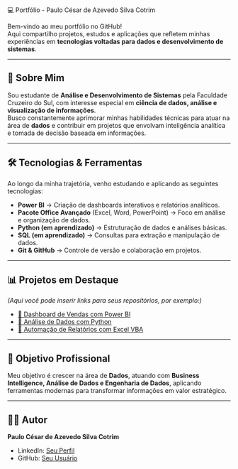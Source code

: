 💻 Portfólio - Paulo César de Azevedo Silva Cotrim

Bem-vindo ao meu portfólio no GitHub!  
Aqui compartilho projetos, estudos e aplicações que refletem minhas experiências em **tecnologias voltadas para dados e desenvolvimento de sistemas**.  

---

## 📖 Sobre Mim
Sou estudante de **Análise e Desenvolvimento de Sistemas** pela Faculdade Cruzeiro do Sul, com interesse especial em **ciência de dados, análise e visualização de informações**.  
Busco constantemente aprimorar minhas habilidades técnicas para atuar na área de **dados** e contribuir em projetos que envolvam inteligência analítica e tomada de decisão baseada em informações.  

---

## 🛠 Tecnologias & Ferramentas
Ao longo da minha trajetória, venho estudando e aplicando as seguintes tecnologias:

- **Power BI** → Criação de dashboards interativos e relatórios analíticos.  
- **Pacote Office Avançado** (Excel, Word, PowerPoint) → Foco em análise e organização de dados.  
- **Python (em aprendizado)** → Estruturação de dados e análises básicas.  
- **SQL (em aprendizado)** → Consultas para extração e manipulação de dados.  
- **Git & GitHub** → Controle de versão e colaboração em projetos.  

---

## 📊 Projetos em Destaque
*(Aqui você pode inserir links para seus repositórios, por exemplo:)*  

- [📌 Dashboard de Vendas com Power BI](https://github.com/)  
- [📌 Análise de Dados com Python](https://github.com/)  
- [📌 Automação de Relatórios com Excel VBA](https://github.com/)  

---

## 🎯 Objetivo Profissional
Meu objetivo é crescer na área de **Dados**, atuando com **Business Intelligence, Análise de Dados e Engenharia de Dados**, aplicando ferramentas modernas para transformar informações em valor estratégico.  

---

## 👨‍💻 Autor
**Paulo César de Azevedo Silva Cotrim**  

- LinkedIn: [Seu Perfil](https://www.linkedin.com/public-profile/settings?trk=d_flagship3_profile_self_view_public_profile)
- GitHub: [Seu Usuário](https://github.com/)  

